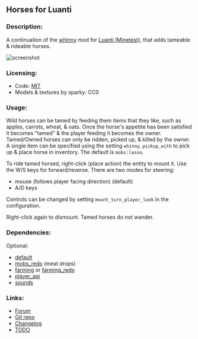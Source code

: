 ## Horses for Luanti

### Description:

A continuation of the [whinny][forum] mod for [Luanti (Minetest)](https://luanti.org/), that adds tameable & rideable horses.

![screenshot](screenshot.png)

### Licensing:

- Code: [MIT](LICENSE.txt)
- Models & textures by sparky: CC0

### Usage:

Wild horses can be tamed by feeding them items that they like, such as apples, carrots, wheat, & oats. Once the horse's appetite has been satisfied it becomes "tamed" & the player feeding it becomes the owner. Tamed/Owned horses can only be ridden, picked up, & killed by the owner. A single item can be specified using the setting `whinny.pickup_with` to pick up & place horse in inventory. The default is `mobs:lasso`.

To ride tamed horsed, right-click (place action) the entity to mount it. Use the W/S keys for forward/reverse. There are two modes for steering:

- mouse (follows player facing direction) (default)
- A/D keys

Controls can be changed by setting `mount_turn_player_look` in the configuration.

Right-click again to dismount. Tamed horses do not wander.

### Dependencies:

Optional:
- [default](https://github.com/minetest-game/default)
- [mobs_redo](https://content.luanti.org/packages/TenPlus1/mobs/) (meat drops)
- [farming](https://github.com/minetest-game/farming) or [farming_redo](https://content.luanti.org/packages/TenPlus1/farming/)
- [player_api](https://github.com/minetest-game/player_api)
- [sounds](https://content.luanti.org/packages/AntumDeluge/sounds/)

### Links:

- [Forum][forum]
- [Git repo](https://codeberg.org/AntumLuanti/mod-whinny)
- [Changelog](changelog.txt)
- [TODO](TODO.txt)


[forum]: https://forum.luanti.org/viewtopic.php?t=17170
